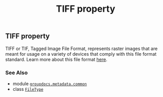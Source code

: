 ﻿---
title: TIFF property
second_title: GroupDocs.Metadata for Python via .NET API References
description: 
type: docs
url: /python-net/groupdocs.metadata.common/filetype/tiff/
is_root: false
weight: 860
---

## TIFF property


TIFF or TIF, Tagged Image File Format, represents raster images that are meant for usage on a variety
of devices that comply with this file format standard. Learn more about this file format
[here](https://wiki.fileformat.com/image/tiff/).

### See Also
* module [`groupdocs.metadata.common`](../../)
* class [`FileType`](/metadata/python-net/groupdocs.metadata.common/filetype)
